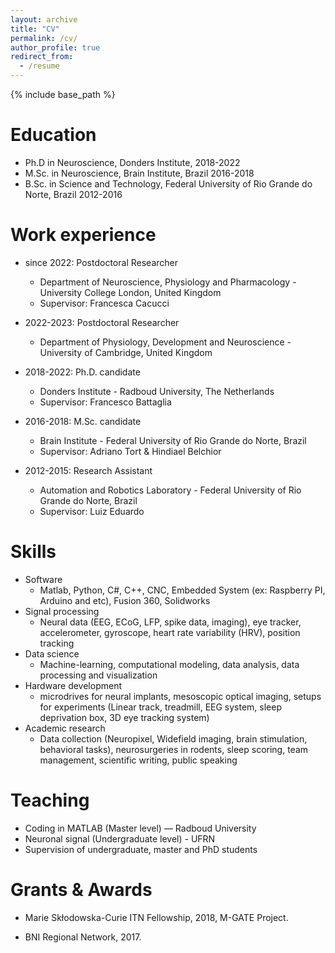 ```yaml
---
layout: archive
title: "CV"
permalink: /cv/
author_profile: true
redirect_from:
  - /resume
---
```


{% include base_path %}

Education
======
* Ph.D in Neuroscience, Donders Institute, 2018-2022
* M.Sc. in Neuroscience, Brain Institute, Brazil 2016-2018
* B.Sc. in Science and Technology, Federal University of Rio Grande do Norte, Brazil 2012-2016

Work experience
======
* since 2022: Postdoctoral Researcher
  * Department of Neuroscience, Physiology and Pharmacology - University College London, United Kingdom
  * Supervisor: Francesca Cacucci

* 2022-2023: Postdoctoral Researcher
  * Department of Physiology, Development and Neuroscience - University of Cambridge, United Kingdom

* 2018-2022: Ph.D. candidate
  * Donders Institute - Radboud University, The Netherlands
  * Supervisor: Francesco Battaglia

* 2016-2018: M.Sc. candidate
  * Brain Institute - Federal University of Rio Grande do Norte, Brazil
  * Supervisor: Adriano Tort & Hindiael Belchior

* 2012-2015: Research Assistant
  * Automation and Robotics Laboratory - Federal University of Rio Grande do Norte, Brazil
  * Supervisor: Luiz Eduardo
    
Skills
======
* Software
  * Matlab, Python, C#, C++, CNC, Embedded System (ex: Raspberry PI, Arduino and etc), Fusion 360, Solidworks
* Signal processing
  * Neural data (EEG, ECoG, LFP, spike data, imaging), eye tracker, accelerometer, gyroscope, heart rate variability (HRV), position tracking
* Data science
  * Machine-learning, computational modeling, data analysis, data processing and visualization
* Hardware development
  * microdrives for neural implants, mesoscopic optical imaging, setups for experiments (Linear track, treadmill, EEG system, sleep deprivation box, 3D eye tracking system)
* Academic research
  * Data collection (Neuropixel, Widefield imaging, brain stimulation, behavioral tasks), neurosurgeries in rodents, sleep scoring, team management, scientific writing, public speaking
  
Teaching
======
* Coding in MATLAB (Master level) — Radboud University
* Neuronal signal (Undergraduate level) - UFRN
* Supervision of undergraduate, master and PhD students
  
Grants & Awards
======
* Marie Skłodowska-Curie ITN Fellowship,
2018, M-GATE Project.

* BNI Regional Network, 2017.
